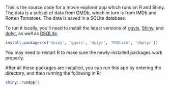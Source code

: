 This is the source code for a movie explorer app which runs on R and Shiny. The data is a subset of data from [OMDb](http://www.omdbapi.com/), which in turn is from IMDb and Rotten Tomatoes. The data is saved in a SQLite database.

To run it locally, you'll need to install the latest versions of [ggvis](http://ggvis.rstudio.com), [Shiny](http://shiny.rstudio.com), and [dplyr](https://github.com/hadley/dplyr), as well as [RSQLite](http://cran.r-project.org/web/packages/RSQLite/index.html).

```r
install.packages(c('shiny', 'ggvis', 'dplyr', 'RSQLite', 'dbplyr'))
```

You may need to restart R to make sure the newly-installed packages work properly.

After all these packages are installed, you can run this app by entering the directory, and then running the following in R:

```s
shiny::runApp()
```
